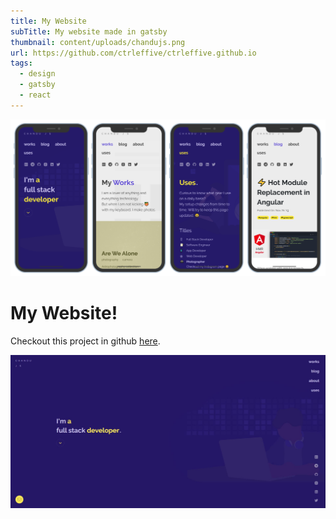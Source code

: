 ```yaml
---
title: My Website
subTitle: My website made in gatsby
thumbnail: content/uploads/chandujs.png
url: https://github.com/ctrleffive/ctrleffive.github.io
tags:
  - design
  - gatsby
  - react
---
```


![Mobile Screens](content/uploads/chandujs-responsive.png)

# My Website!

Checkout this project in github [here](https://github.com/ctrleffive/ctrleffive.github.io).

![Website Home](content/uploads/chandujs-home.png)
